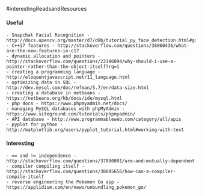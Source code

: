 #interestingReadsandResources

#### Useful 
	- Snapchat Facial Recognition - http://docs.opencv.org/master/d7/d8b/tutorial_py_face_detection.html#gsc.tab=0
	- C++17 features - http://stackoverflow.com/questions/38060436/what-are-the-new-features-in-c17
	- dynamic allocation and pointers - http://stackoverflow.com/questions/22146094/why-should-i-use-a-pointer-rather-than-the-object-itself?rq=1
	- creating a programming language - http://eloquentjavascript.net/11_language.html
	- optimizing data in SQL - http://dev.mysql.com/doc/refman/5.7/en/data-size.html
	- creating a database in netbeans - https://netbeans.org/kb/docs/ide/mysql.html
	- php docs - https://www.phpmyadmin.net/docs/
	- managing MySQL databases with phpMyAdmin - https://www.siteground.com/tutorials/phpmyadmin/
	- API database - http://www.programmableweb.com/category/all/apis
	- pyplot for python - http://matplotlib.org/users/pyplot_tutorial.html#working-with-text
	
#### Interesting
	- == and != independence - http://stackoverflow.com/questions/37800001/are-and-mutually-dependent
	- compiler compiling itself - http://stackoverflow.com/questions/38005656/how-can-a-compiler-compile-itself
	- reverse engineering the Pokemon Go app - https://applidium.com/en/news/unbundling_pokemon_go/

